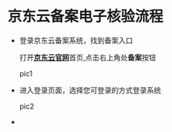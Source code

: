 # 京东云备案电子核验流程

- 登录京东云备案系统，找到备案入口

  打开[**京东云官网**](https://www.jdcloud.com/)首页,点击右上角处**备案**按钮
  
  pic1
  
- 进入登录页面，选择您可登录的方式登录系统

  pic2
  
- 

